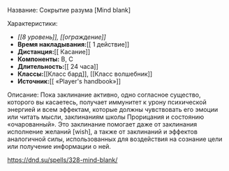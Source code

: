 Название: Сокрытие разума \[Mind blank] 

Характеристики:
- *[[8 уровень]], [[ограждение]]*
- **Время накладывания:**[[ 1 действие]]
- **Дистанция:**[[ Касание]]
- **Компоненты:** В, С
- **Длительность:**[[ 24 часа]]
- **Классы:**[[Класс  бард]], [[Класс волшебник]]
- **Источник:**[[ «Player's handbook»]]

Описание:
Пока заклинание активно, одно согласное существо, которого вы касаетесь, получает иммунитет к урону психической энергией и всем эффектам, которые должны чувствовать его эмоции или читать мысли, заклинаниям школы Прорицания и состоянию «очарованный». Это заклинание помогает даже от заклинания исполнение желаний [wish], а также от заклинаний и эффектов аналогичной силы, использованных для воздействия на сознание цели или получение информации о ней.

https://dnd.su/spells/328-mind-blank/
